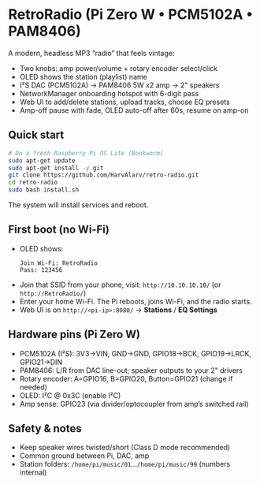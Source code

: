 # RetroRadio (Pi Zero W • PCM5102A • PAM8406)

A modern, headless MP3 “radio” that feels vintage:
- Two knobs: amp power/volume + rotary encoder select/click
- OLED shows the station (playlist) name
- I²S DAC (PCM5102A) → PAM8406 5W x2 amp → 2" speakers
- NetworkManager onboarding hotspot with 6-digit pass
- Web UI to add/delete stations, upload tracks, choose EQ presets
- Amp-off pause with fade, OLED auto-off after 60s, resume on amp-on

## Quick start
```bash
# On a fresh Raspberry Pi OS Lite (Bookworm)
sudo apt-get update
sudo apt-get install -y git
git clone https://github.com/HarvAlarv/retro-radio.git
cd retro-radio
sudo bash install.sh
```
The system will install services and reboot.

## First boot (no Wi-Fi)
- OLED shows:
  ```
  Join Wi-Fi: RetroRadio
  Pass: 123456
  ```
- Join that SSID from your phone, visit: `http://10.10.10.10/` (or `http://RetroRadio/`)
- Enter your home Wi-Fi. The Pi reboots, joins Wi-Fi, and the radio starts.
- Web UI is on `http://<pi-ip>:8080/` → **Stations** / **EQ Settings**

## Hardware pins (Pi Zero W)
- PCM5102A (I²S): 3V3→VIN, GND→GND, GPIO18→BCK, GPIO19→LRCK, GPIO21→DIN
- PAM8406: L/R from DAC line-out; speaker outputs to your 2" drivers
- Rotary encoder: A=GPIO16, B=GPIO20, Button=GPIO21 (change if needed)
- OLED: I²C @ 0x3C (enable I²C)
- Amp sense: GPIO23 (via divider/optocoupler from amp’s switched rail)

## Safety & notes
- Keep speaker wires twisted/short (Class D mode recommended)
- Common ground between Pi, DAC, amp
- Station folders: `/home/pi/music/01`…`/home/pi/music/99` (numbers internal)
